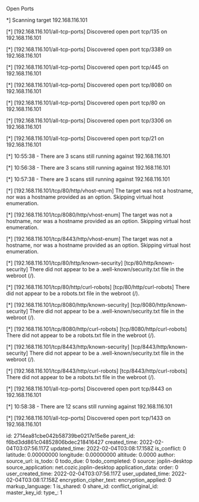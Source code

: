 Open Ports

*\] Scanning target 192.168.116.101

\[*\] \[192.168.116.101/all-tcp-ports\] Discovered open port tcp/135 on 192.168.116.101

\[*\] \[192.168.116.101/all-tcp-ports\] Discovered open port tcp/3389 on 192.168.116.101

\[*\] \[192.168.116.101/all-tcp-ports\] Discovered open port tcp/445 on 192.168.116.101

\[*\] \[192.168.116.101/all-tcp-ports\] Discovered open port tcp/8080 on 192.168.116.101

\[*\] \[192.168.116.101/all-tcp-ports\] Discovered open port tcp/80 on 192.168.116.101

\[*\] \[192.168.116.101/all-tcp-ports\] Discovered open port tcp/3306 on 192.168.116.101

\[*\] \[192.168.116.101/all-tcp-ports\] Discovered open port tcp/21 on 192.168.116.101

\[*\] 10:55:38 - There are 3 scans still running against 192.168.116.101

\[*\] 10:56:38 - There are 3 scans still running against 192.168.116.101

\[*\] 10:57:38 - There are 3 scans still running against 192.168.116.101

\[*\] \[192.168.116.101/tcp/80/http/vhost-enum\] The target was not a hostname, nor was a hostname provided as an option. Skipping virtual host enumeration.

\[*\] \[192.168.116.101/tcp/8080/http/vhost-enum\] The target was not a hostname, nor was a hostname provided as an option. Skipping virtual host enumeration.

\[*\] \[192.168.116.101/tcp/8443/http/vhost-enum\] The target was not a hostname, nor was a hostname provided as an option. Skipping virtual host enumeration.

\[*\] \[192.168.116.101/tcp/80/http/known-security\] \[tcp/80/http/known-security\] There did not appear to be a .well-known/security.txt file in the webroot (/).

\[*\] \[192.168.116.101/tcp/80/http/curl-robots\] \[tcp/80/http/curl-robots\] There did not appear to be a robots.txt file in the webroot (/).

\[*\] \[192.168.116.101/tcp/8080/http/known-security\] \[tcp/8080/http/known-security\] There did not appear to be a .well-known/security.txt file in the webroot (/).

\[*\] \[192.168.116.101/tcp/8080/http/curl-robots\] \[tcp/8080/http/curl-robots\] There did not appear to be a robots.txt file in the webroot (/).

\[*\] \[192.168.116.101/tcp/8443/http/known-security\] \[tcp/8443/http/known-security\] There did not appear to be a .well-known/security.txt file in the webroot (/).

\[*\] \[192.168.116.101/tcp/8443/http/curl-robots\] \[tcp/8443/http/curl-robots\] There did not appear to be a robots.txt file in the webroot (/).

\[*\] \[192.168.116.101/all-tcp-ports\] Discovered open port tcp/8443 on 192.168.116.101

\[*\] 10:58:38 - There are 12 scans still running against 192.168.116.101

\[*\] \[192.168.116.101/all-tcp-ports\] Discovered open port tcp/1433 on 192.168.116.101

id: 2714ea81cbe042b58739be0217e15e8e
parent_id: f6bd3dd861c04852806bdec218416427
created_time: 2022-02-04T03:07:56.117Z
updated_time: 2022-02-04T03:08:17.158Z
is_conflict: 0
latitude: 0.00000000
longitude: 0.00000000
altitude: 0.0000
author: 
source_url: 
is_todo: 0
todo_due: 0
todo_completed: 0
source: joplin-desktop
source_application: net.cozic.joplin-desktop
application_data: 
order: 0
user_created_time: 2022-02-04T03:07:56.117Z
user_updated_time: 2022-02-04T03:08:17.158Z
encryption_cipher_text: 
encryption_applied: 0
markup_language: 1
is_shared: 0
share_id: 
conflict_original_id: 
master_key_id: 
type_: 1
